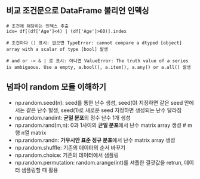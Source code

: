 ## 비교 조건문으로 DataFrame 불리언 인덱싱
```
# 조건에 해당하는 인덱스 추출
idx= df[(df['Age']<4) | (df['Age']>60)].index

# 조건마다 () 표시: 없으면 TypeError: cannot compare a dtyped [object] array with a scalar of type [bool] 발생

# and or -> & | 로 표시: 아니면 ValueError: The truth value of a series is ambiguous. Use a empty, a.bool(), a.item(), a.any() or a.all() 발생
```

## 넘파이 random 모듈 이해하기
- np.random.seed(n): seed를 통한 난수 생성, seed(0) 지정하면 같은 seed 안에서는 같은 난수 발생, seed(1)로 새로운 seed 지정하면 생성되는 난수 달라짐
- np.random.randint: **균일 분포**의 정수 난수 1개 생성
- np.random.rand(m,n): 0과 1사이의 **균일 분포**에서 난수 matrix array 생성 # m행 n열 matrix
- np.random.randn: **가우시안 표준 정규 분포**에서 난수 matrix array 생성
- np.random.shuffle: 기존의 데이터의 순서 바꾸기
- np.random.choice: 기존의 데이터에서 샘플링
- np.random.permutation: random.arange(int)를 셔플한 결괏값을 retrun, 데이터 샘플링할 때 활용